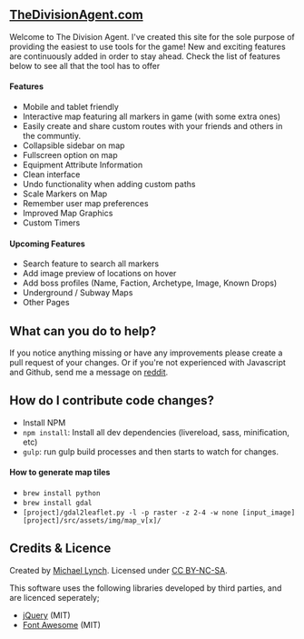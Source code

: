 [TheDivisionAgent.com](http://thedivisionagent.com)
--------------------------------------
Welcome to The Division Agent.  I've created this site for the sole purpose of providing the easiest to use tools for the game! New and exciting features are continuously added in order to stay ahead.  Check the list of features below to see all that the tool has to offer


#### Features
* Mobile and tablet friendly
* Interactive map featuring all markers in game (with some extra ones)
* Easily create and share custom routes with your friends and others in the communtiy.
* Collapsible sidebar on map
* Fullscreen option on map
* Equipment Attribute Information
* Clean interface
* Undo functionality when adding custom paths
* Scale Markers on Map
* Remember user map preferences
* Improved Map Graphics
* Custom Timers

#### Upcoming Features
* Search feature to search all markers
* Add image preview of locations on hover
* Add boss profiles (Name, Faction, Archetype, Image, Known Drops)
* Underground / Subway Maps
* Other Pages


What can you do to help?
--------------------------------------
If you notice anything missing or have any improvements please create a pull request of your changes. Or if you're not experienced with Javascript and Github, send me a message on [reddit](http://www.reddit.com/message/compose/?to=gamegenius86).


How do I contribute code changes?
--------------------------------------

* Install NPM
* `npm install`: Install all dev dependencies (livereload, sass, minification, etc)
* `gulp`: run gulp build processes and then starts to watch for changes.

#### How to generate map tiles
* `brew install python`
* `brew install gdal`
* `[project]/gdal2leaflet.py -l -p raster -z 2-4 -w none [input_image] [project]/src/assets/img/map_v[x]/`

Credits & Licence
--------------------------------------
Created by [Michael Lynch](https://github.com/gamegenius86). Licensed under [CC BY-NC-SA](http://creativecommons.org/licenses/by-nc-sa/4.0/).

This software uses the following libraries developed by third parties, and are licenced seperately;
* [jQuery](http://jquery.com) (MIT)
* [Font Awesome](http://fortawesome.github.io/Font-Awesome/) (MIT)
